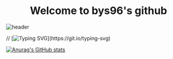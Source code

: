 <div align="center">
  <h1>Welcome to bys96's github</h1>
</div>

![header](https://capsule-render.vercel.app/api?type=rounded&color=auto&height=200&section=header&text=HELLO&fontSize=90)

// [![Typing SVG](https://readme-typing-svg.demolab.com?font=Fira+Code&pause=1000&color=98F7A1&random=false&width=435&lines=This+is+best+site+for+development.)](https://git.io/typing-svg)



[![Anurag's GitHub stats](https://github-readme-stats.vercel.app/api?username=bys96)](https://github.com/anuraghazra/github-readme-stats)
